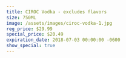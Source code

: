 ```yaml
---
title: CIROC Vodka - excludes flavors
size: 750ML
image: /assets/images/ciroc-vodka-1.jpg
reg_price: $29.99
special_price: $20.49
expiration_date: 2018-07-03 00:00:00 -0600
show_special: true
---
```


